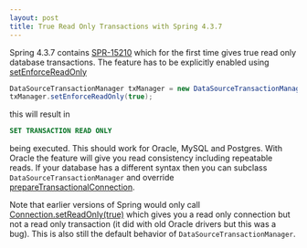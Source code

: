```yaml
---
layout: post
title: True Read Only Transactions with Spring 4.3.7
---
```

Spring 4.3.7 contains [SPR-15210](https://jira.spring.io/browse/SPR-15210) which for the first time gives true read only database transactions.  The feature has to be explicitly enabled using [setEnforceReadOnly](https://docs.spring.io/spring/docs/4.3.7.BUILD-SNAPSHOT/javadoc-api/org/springframework/jdbc/datasource/DataSourceTransactionManager.html#setEnforceReadOnly-boolean-)

```java
DataSourceTransactionManager txManager = new DataSourceTransactionManager(dataSource);
txManager.setEnforceReadOnly(true);
```

this will result in

```sql
SET TRANSACTION READ ONLY
```

being executed. This should work for Oracle, MySQL and Postgres. With Oracle the feature will give you read consistency including repeatable reads. If your database has a different syntax then you can subclass `DataSourceTransactionManager` and override [prepareTransactionalConnection](https://docs.spring.io/spring/docs/4.3.7.BUILD-SNAPSHOT/javadoc-api/org/springframework/jdbc/datasource/DataSourceTransactionManager.html#prepareTransactionalConnection-java.sql.Connection-org.springframework.transaction.TransactionDefinition-).

Note that earlier versions of Spring would only call [Connection.setReadOnly(true)](https://docs.oracle.com/javase/8/docs/api/java/sql/Connection.html#setReadOnly-boolean-) which gives you a read only connection but not a read only transaction (it did with old Oracle drivers but this was a bug). This is also still the default behavior of `DataSourceTransactionManager`.


